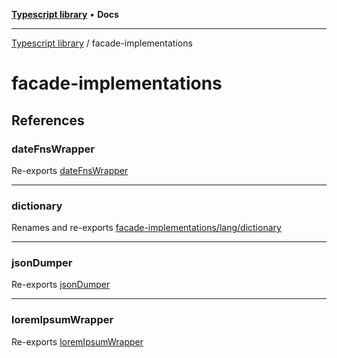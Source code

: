 [**Typescript library**](../index.md) • **Docs**

***

[Typescript library](../modules.md) / facade-implementations

# facade-implementations

## References

### dateFnsWrapper

Re-exports [dateFnsWrapper](datetime/date-fns-wrapper/functions/dateFnsWrapper.md)

***

### dictionary

Renames and re-exports [facade-implementations/lang/dictionary](lang/dictionary/index.md)

***

### jsonDumper

Re-exports [jsonDumper](dump/json-dumper/functions/jsonDumper.md)

***

### loremIpsumWrapper

Re-exports [loremIpsumWrapper](faker/lorem-ipsum-wrapper/variables/loremIpsumWrapper.md)
